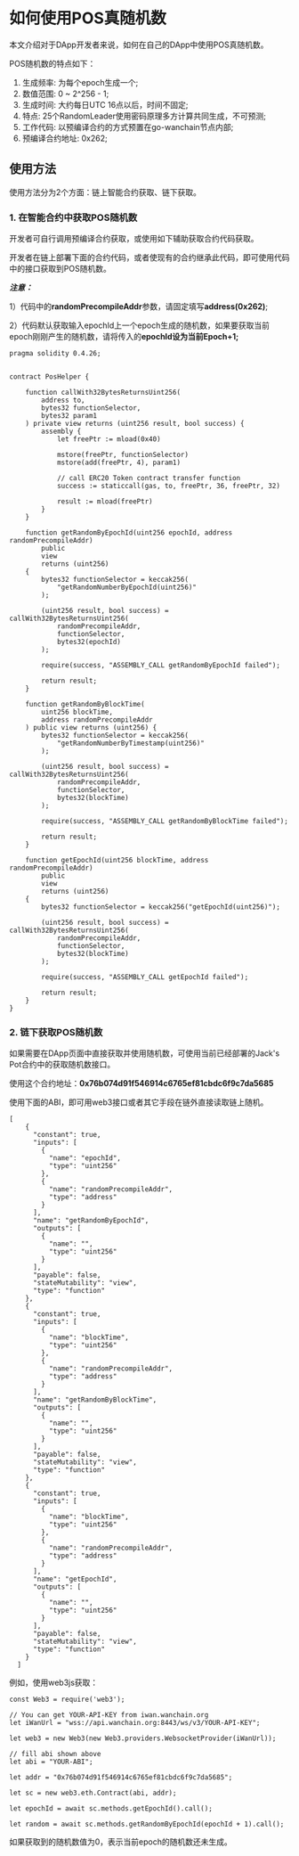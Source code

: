 # 如何使用POS真随机数

本文介绍对于DApp开发者来说，如何在自己的DApp中使用POS真随机数。

POS随机数的特点如下：

1. 生成频率: 为每个epoch生成一个;
2. 数值范围: 0 ~ 2^256 - 1;
3. 生成时间: 大约每日UTC 16点以后，时间不固定;
4. 特点: 25个RandomLeader使用密码原理多方计算共同生成，不可预测;
5. 工作代码: 以预编译合约的方式预置在go-wanchain节点内部;
6. 预编译合约地址: 0x262;

## 使用方法

使用方法分为2个方面：链上智能合约获取、链下获取。

### 1. 在智能合约中获取POS随机数

开发者可自行调用预编译合约获取，或使用如下辅助获取合约代码获取。

开发者在链上部署下面的合约代码，或者使现有的合约继承此代码，即可使用代码中的接口获取到POS随机数。

***注意：***

1）代码中的**randomPrecompileAddr**参数，请固定填写**address(0x262)**;

2）代码默认获取输入epochId上一个epoch生成的随机数，如果要获取当前epoch刚刚产生的随机数，请将传入的**epochId设为当前Epoch+1;**



```
pragma solidity 0.4.26;


contract PosHelper {

    function callWith32BytesReturnsUint256(
        address to,
        bytes32 functionSelector,
        bytes32 param1
    ) private view returns (uint256 result, bool success) {
        assembly {
            let freePtr := mload(0x40)

            mstore(freePtr, functionSelector)
            mstore(add(freePtr, 4), param1)

            // call ERC20 Token contract transfer function
            success := staticcall(gas, to, freePtr, 36, freePtr, 32)

            result := mload(freePtr)
        }
    }

    function getRandomByEpochId(uint256 epochId, address randomPrecompileAddr)
        public
        view
        returns (uint256)
    {
        bytes32 functionSelector = keccak256(
            "getRandomNumberByEpochId(uint256)"
        );

        (uint256 result, bool success) = callWith32BytesReturnsUint256(
            randomPrecompileAddr,
            functionSelector,
            bytes32(epochId)
        );

        require(success, "ASSEMBLY_CALL getRandomByEpochId failed");

        return result;
    }

    function getRandomByBlockTime(
        uint256 blockTime,
        address randomPrecompileAddr
    ) public view returns (uint256) {
        bytes32 functionSelector = keccak256(
            "getRandomNumberByTimestamp(uint256)"
        );

        (uint256 result, bool success) = callWith32BytesReturnsUint256(
            randomPrecompileAddr,
            functionSelector,
            bytes32(blockTime)
        );

        require(success, "ASSEMBLY_CALL getRandomByBlockTime failed");

        return result;
    }

    function getEpochId(uint256 blockTime, address randomPrecompileAddr)
        public
        view
        returns (uint256)
    {
        bytes32 functionSelector = keccak256("getEpochId(uint256)");

        (uint256 result, bool success) = callWith32BytesReturnsUint256(
            randomPrecompileAddr,
            functionSelector,
            bytes32(blockTime)
        );

        require(success, "ASSEMBLY_CALL getEpochId failed");

        return result;
    }
}

```

### 2. 链下获取POS随机数

如果需要在DApp页面中直接获取并使用随机数，可使用当前已经部署的Jack's Pot合约中的获取随机数接口。

使用这个合约地址：**0x76b074d91f546914c6765ef81cbdc6f9c7da5685**

使用下面的ABI，即可用web3接口或者其它手段在链外直接读取链上随机。

```
[
    {
      "constant": true,
      "inputs": [
        {
          "name": "epochId",
          "type": "uint256"
        },
        {
          "name": "randomPrecompileAddr",
          "type": "address"
        }
      ],
      "name": "getRandomByEpochId",
      "outputs": [
        {
          "name": "",
          "type": "uint256"
        }
      ],
      "payable": false,
      "stateMutability": "view",
      "type": "function"
    },
    {
      "constant": true,
      "inputs": [
        {
          "name": "blockTime",
          "type": "uint256"
        },
        {
          "name": "randomPrecompileAddr",
          "type": "address"
        }
      ],
      "name": "getRandomByBlockTime",
      "outputs": [
        {
          "name": "",
          "type": "uint256"
        }
      ],
      "payable": false,
      "stateMutability": "view",
      "type": "function"
    },
    {
      "constant": true,
      "inputs": [
        {
          "name": "blockTime",
          "type": "uint256"
        },
        {
          "name": "randomPrecompileAddr",
          "type": "address"
        }
      ],
      "name": "getEpochId",
      "outputs": [
        {
          "name": "",
          "type": "uint256"
        }
      ],
      "payable": false,
      "stateMutability": "view",
      "type": "function"
    }
  ]
```

例如，使用web3js获取：

```
const Web3 = require('web3');

// You can get YOUR-API-KEY from iwan.wanchain.org
let iWanUrl = "wss://api.wanchain.org:8443/ws/v3/YOUR-API-KEY";

let web3 = new Web3(new Web3.providers.WebsocketProvider(iWanUrl));

// fill abi shown above
let abi = "YOUR-ABI";

let addr = "0x76b074d91f546914c6765ef81cbdc6f9c7da5685";

let sc = new web3.eth.Contract(abi, addr);

let epochId = await sc.methods.getEpochId().call();

let random = await sc.methods.getRandomByEpochId(epochId + 1).call();

```

如果获取到的随机数值为0，表示当前epoch的随机数还未生成。